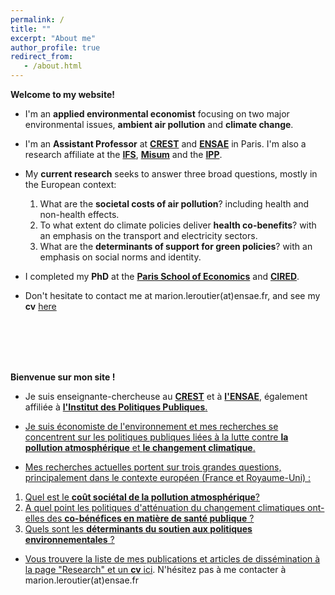 ```yaml
---
permalink: /
title: ""
excerpt: "About me"
author_profile: true
redirect_from: 
   - /about.html
---
```


__Welcome to my website!__


* I'm an __applied environmental economist__ focusing on two major environmental issues, __ambient air pollution__ and __climate change__.

* I'm an __Assistant Professor__ at <a href="https://crest.science/about-2/">__CREST__</a> and <a href="https://www.ensae.fr/en">__ENSAE__</a> in Paris.  I'm also a research affiliate at the <a href="https://ifs.org.uk/">__IFS__</a>, <a href="https://www.hhs.se/misum">__Misum__</a> and the <a href="https://www.ipp.eu/en/">__IPP__</a>.

* My __current research__ seeks to answer three broad questions, mostly in the European context:  
  1. What are the __societal costs of air pollution__? including health and non-health effects.  
  2. To what extent do climate policies deliver __health co-benefits__? with an emphasis on the transport and electricity sectors.
  3. What are the __determinants of support for green policies__? with an emphasis on social norms and identity.

* I completed my __PhD__ at the <a href="https://www.parisschoolofeconomics.eu/en/">__Paris School of Economics__</a> and <a href="https://www.centre-cired.fr/en/">__CIRED__</a>. 
 
* Don't hesitate to contact me at marion.leroutier(at)ensae.fr, and see my __cv__ [here](http://marionleroutier.github.io/files/Leroutier_cv_EN.pdf)

<br><br><br><br>




__Bienvenue sur mon site !__


* Je suis enseignante-chercheuse au <a href="https://crest.science/about-2/">__CREST__</a> et à <a href="https://www.ensae.fr/en">__l'ENSAE__</a>, également affiliée à <a href="https://www.ipp.eu">__l'Institut des Politiques Publiques__.
  
* Je suis économiste de l'environnement et mes recherches se concentrent sur les politiques publiques liées à la lutte contre __la pollution atmosphérique__ et __le changement climatique__.

*  Mes recherches actuelles portent sur trois grandes questions, principalement dans le contexte européen (France et Royaume-Uni) :  
  1. Quel est le __coût sociétal de la pollution atmosphérique__?   
  2. A quel point les politiques d'atténuation du changement climatiques ont-elles des __co-bénéfices en matière de santé publique__ ?
  3. Quels sont les __déterminants du soutien aux politiques environnementales__ ?
   
* Vous trouvere la liste de mes publications et articles de dissémination à la page "Research" et un __cv__ [ici](http://marionleroutier.github.io/files/Leroutier_cv_EN.pdf). N'hésitez pas à me contacter à marion.leroutier(at)ensae.fr  


  

